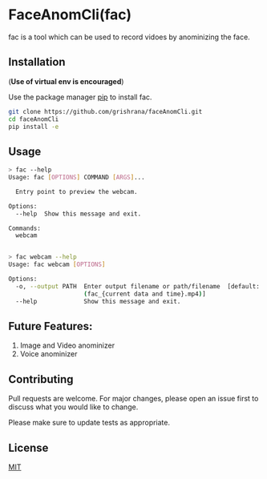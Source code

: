 # FaceAnomCli(fac)

fac is a tool which can be used to record vidoes by anominizing the face.


## Installation

(**Use of virtual env is encouraged**)

Use the package manager [pip](https://pip.pypa.io/en/stable/) to install fac.

```bash
git clone https://github.com/grishrana/faceAnomCli.git
cd faceAnomCli
pip install -e
```

## Usage
```bash
> fac --help
Usage: fac [OPTIONS] COMMAND [ARGS]...

  Entry point to preview the webcam.

Options:
  --help  Show this message and exit.

Commands:
  webcam


> fac webcam --help
Usage: fac webcam [OPTIONS]

Options:
  -o, --output PATH  Enter output filename or path/filename  [default:
                     (fac_{current data and time}.mp4)]
  --help             Show this message and exit.
```

## Future Features:
1. Image and Video anominizer
2. Voice anominizer

## Contributing

Pull requests are welcome. For major changes, please open an issue first
to discuss what you would like to change.

Please make sure to update tests as appropriate.

## License

[MIT](https://choosealicense.com/licenses/mit/)
